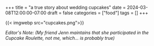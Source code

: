 +++
title = "a true story about wedding cupcakes"
date = 2024-03-08T12:00:00-07:00
draft = false
categories = ["food"]
tags = []
+++

{{< imgwebp src="cupcakes.png">}}

_Editor's Note: (My friend Jenn maintains that she participated in the Cupcake Roulette, not me, which... is probably true)_